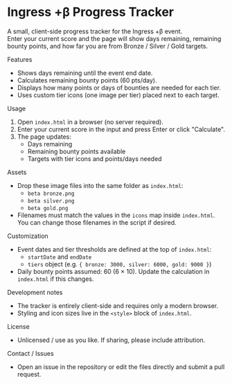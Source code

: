 # Ingress +β Progress Tracker

A small, client-side progress tracker for the Ingress +β event.  
Enter your current score and the page will show days remaining, remaining bounty points, and how far you are from Bronze / Silver / Gold targets.

Features
- Shows days remaining until the event end date.
- Calculates remaining bounty points (60 pts/day).
- Displays how many points or days of bounties are needed for each tier.
- Uses custom tier icons (one image per tier) placed next to each target.

Usage
1. Open `index.html` in a browser (no server required).
2. Enter your current score in the input and press Enter or click "Calculate".
3. The page updates:
   - Days remaining
   - Remaining bounty points available
   - Targets with tier icons and points/days needed

Assets
- Drop these image files into the same folder as `index.html`:
  - `beta bronze.png`
  - `beta silver.png`
  - `beta gold.png`
- Filenames must match the values in the `icons` map inside `index.html`. You can change those filenames in the script if desired.

Customization
- Event dates and tier thresholds are defined at the top of `index.html`:
  - `startDate` and `endDate`
  - `tiers` object (e.g. `{ bronze: 3000, silver: 6000, gold: 9000 }`)
- Daily bounty points assumed: 60 (6 × 10). Update the calculation in `index.html` if this changes.

Development notes
- The tracker is entirely client-side and requires only a modern browser.
- Styling and icon sizes live in the `<style>` block of `index.html`.

License
- Unlicensed / use as you like. If sharing, please include attribution.

Contact / Issues
- Open an issue in the repository or edit the files directly and submit a pull request.
